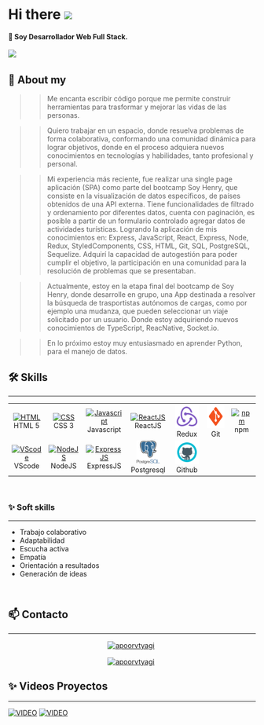 # Hi there <img src="https://github.com/TheDudeThatCode/TheDudeThatCode/blob/master/Assets/Hi.gif" width="9px" higth="2px">

#### 🌱 Soy Desarrollador Web Full Stack.



![](https://camo.githubusercontent.com/992babdffd8c74a1502de375fbdf7e4d54773242/68747470733a2f2f6d656469612e67697068792e636f6d2f6d656469612f53576f536b4e36447854737a71494b4571762f67697068792e676966)

##   :star2: About my

>>Me encanta escribir código porque me permite construir herramientas para trasformar y mejorar las vidas de las personas.

>>Quiero trabajar en un espacio, donde resuelva problemas de forma colaborativa, conformando una comunidad dinámica para lograr objetivos, donde en el proceso adquiera nuevos    conocimientos en tecnologías y habilidades, tanto profesional y personal.

>>Mi experiencia más reciente, fue realizar una single page aplicación (SPA) como parte del bootcamp Soy Henry, que consiste en la visualización de datos específicos, de países obtenidos de una API externa.
Tiene funcionalidades de filtrado y ordenamiento por diferentes datos, cuenta con paginación, es posible a partir de un formulario controlado agregar datos de actividades turísticas.
Logrando la aplicación de mis conocimientos en: Express, JavaScript, React, Express, Node, Redux, StyledComponents, CSS, HTML, Git, SQL, PostgreSQL, Sequelize.
Adquirí la capacidad de autogestión para poder cumplir el objetivo, la participación en una comunidad para la resolución de problemas que se presentaban.

>>Actualmente, estoy en la etapa final del bootcamp de Soy Henry, donde desarrolle en grupo, una App destinada a resolver la búsqueda de trasportistas autónomos de cargas, como por ejemplo una mudanza, que pueden seleccionar un viaje solicitado por un usuario. Donde estoy adquiriendo nuevos conocimientos de TypeScript, ReacNative, Socket.io.

>>En lo próximo estoy muy entusiasmado en aprender Python, para el manejo de datos.



## 🛠️ Skills

<hr/>

<table align="center">
  <tr>
    <td align="center" width="96">
      <a href="#">
        <img src="https://upload.wikimedia.org/wikipedia/commons/6/61/HTML5_logo_and_wordmark.svg" width="48" height="48" alt="HTML" />
      </a>
      <br>HTML 5
    </td>
    <td align="center" width="96">
      <a href="#">
        <img src="https://upload.wikimedia.org/wikipedia/commons/d/d5/CSS3_logo_and_wordmark.svg" width="48" height="48" alt="CSS" />
      </a>
      <br>CSS 3
    </td>
    <td align="center" width="96">
      <a href="#">
        <img src="https://upload.wikimedia.org/wikipedia/commons/9/99/Unofficial_JavaScript_logo_2.svg" width="48" height="48" alt="Javascript" />
      </a>
      <br>Javascript
    </td>
    <td align="center" width="96">
      <a href="#">
        <img src="https://www.vectorlogo.zone/logos/reactjs/reactjs-icon.svg" width="48" height="48" alt="ReactJS" />
      </a>
      <br>ReactJS
    </td>
    <td align="center" width="96">
      <a href="#">
        <img src="https://raw.githubusercontent.com/sachinverma53121/sachinverma53121/master/icons/redux.png" width="48" height="48" alt="Redux" />
      </a>
      <br>Redux
    <td align="center" width="96">
      <a href="#">
        <img src="https://raw.githubusercontent.com/sachinverma53121/sachinverma53121/master/icons/git.png" width="48" height="48" alt="Git" />
      </a>
      <br>Git
    </td>
    <td align="center"  width="96">
      <a href="#">
        <img src="https://upload.wikimedia.org/wikipedia/commons/d/db/Npm-logo.svg" width="48" height="48" alt="npm" />
      </a>
      <br>npm
    </td>
  </tr>
    </td>
  <tr align="center">
    <td align="center"  width="96">
      <a href="#">
        <img src="https://upload.wikimedia.org/wikipedia/commons/9/9a/Visual_Studio_Code_1.35_icon.svg" width="48" height="48" alt="VScode" />
      </a>
      <br>VScode
    </td>
    <td align="center" width="96">
      <a href="#">
        <img src="https://upload.wikimedia.org/wikipedia/commons/d/d9/Node.js_logo.svg" width="48" height="48" alt="NodeJS" />
      </a>
      <br>NodeJS
    </td>
    <td align="center" width="96"> 
      <a href="#" >
        <img src="https://www.vectorlogo.zone/logos/expressjs/expressjs-icon.svg" width="48" height="48" alt="ExpressJS" />
      </a>
      <br>ExpressJS
    </td>
   <td align="center" width="96">
      <a href="#">
        <img src="https://raw.githubusercontent.com/sachinverma53121/sachinverma53121/master/icons/psql.png" width="48" height="48" alt="Postgresql" />
      </a>
      <br>Postgresql
    </td>
    <!-- <td align="center" width="96">
      <a href="#">
        <img src="https://www.vectorlogo.zone/logos/getpostman/getpostman-icon.svg" width="48" height="48" alt="Postman" />
      </a>
      <br>Postman
    </td> -->
    <td align="center"  width="96">
      <a href="#">
        <img src="https://raw.githubusercontent.com/sachinverma53121/sachinverma53121/master/icons/github.png" width="48" height="48" alt="Github" />
      </a>
      <br>Github
    </td>
  </tr>
</table>


  
<br/>

### ✨ Soft skills
<hr/>

- Trabajo colaborativo
- Adaptabilidad
- Escucha activa
- Empatía
- Orientación a resultados
- Generación de ideas



<br>

## 📫 Contacto

<hr/>

<p align="center">
<a href="https://www.linkedin.com/in/facundo-omar-garcia/" target="_blank"><img align="center" src="https://cdn.jsdelivr.net/npm/simple-icons@3.0.1/icons/linkedin.svg" alt="apoorvtyagi" height="20" width="20" /></a>&nbsp;
</p>
<p align="center">
<a href="mailto:facundoomargarcia@gmail.com" target="blank"><img align="center" src="https://cdn.icon-icons.com/icons2/652/PNG/512/gmail_icon-icons.com_59877.png" alt="apoorvtyagi" height="30" width="30" /></a>&nbsp;
</p>


 ## ✨ Videos Proyectos

<hr/>


[![VIDEO](https://img.youtube.com/vi/Dkwy76KY_Ig/0.jpg)](https://www.youtube.com/watch?v=Dkwy76KY_Ig)
[![VIDEO](https://img.youtube.com/vi/OY7rJpGkS8I/0.jpg)](https://www.youtube.com/watch?v=OY7rJpGkS8I)


